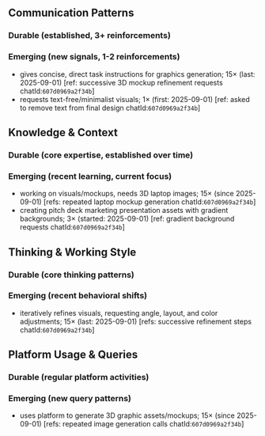 ## Communication Patterns
### Durable (established, 3+ reinforcements)

### Emerging (new signals, 1-2 reinforcements)
- gives concise, direct task instructions for graphics generation; 15× (last: 2025-09-01) [ref: successive 3D mockup refinement requests chatId:`607d0969a2f34b`]
- requests text-free/minimalist visuals; 1× (first: 2025-09-01) [ref: asked to remove text from final design chatId:`607d0969a2f34b`]

## Knowledge & Context
### Durable (core expertise, established over time)

### Emerging (recent learning, current focus)
- working on visuals/mockups, needs 3D laptop images; 15× (since 2025-09-01) [refs: repeated laptop mockup generation chatId:`607d0969a2f34b`]
- creating pitch deck marketing presentation assets with gradient backgrounds; 3× (started: 2025-09-01) [ref: gradient background requests chatId:`607d0969a2f34b`]

## Thinking & Working Style
### Durable (core thinking patterns)

### Emerging (recent behavioral shifts)
- iteratively refines visuals, requesting angle, layout, and color adjustments; 15× (last: 2025-09-01) [refs: successive refinement steps chatId:`607d0969a2f34b`]

## Platform Usage & Queries
### Durable (regular platform activities)

### Emerging (new query patterns)
- uses platform to generate 3D graphic assets/mockups; 15× (since 2025-09-01) [refs: repeated image generation calls chatId:`607d0969a2f34b`]